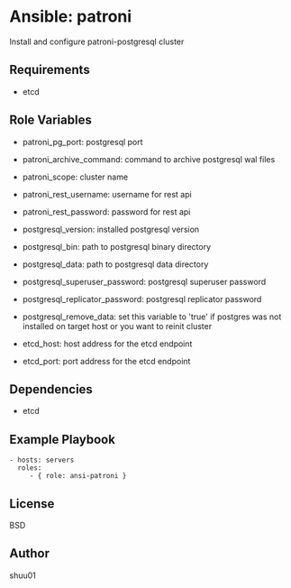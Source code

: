Ansible: patroni
=========

Install and configure patroni-postgresql cluster

Requirements
------------

- etcd

Role Variables
--------------

- patroni_pg_port: postgresql port
- patroni_archive_command: command to archive postgresql wal files
- patroni_scope: cluster name
- patroni_rest_username: username for rest api
- patroni_rest_password: password for rest api

- postgresql_version: installed postgresql version
- postgresql_bin: path to postgresql binary directory
- postgresql_data: path to postgresql data directory
- postgresql_superuser_password: postgresql superuser password
- postgresql_replicator_password: postgresql replicator password
- postgresql_remove_data: set this variable to 'true' if postgres was not installed on target host or you want to reinit cluster
- etcd_host: host address for the etcd endpoint
- etcd_port: port address for the etcd endpoint

Dependencies
------------

- etcd

Example Playbook
----------------

    - hosts: servers
      roles:
         - { role: ansi-patroni }

License
-------

BSD

Author
------------------

shuu01
